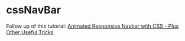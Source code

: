 # cssNavBar

Follow up of this tutorial: [Animated Responsive Navbar with CSS - Plus Other Useful Tricks](https://www.youtube.com/watch?v=biOMz4puGt8)
